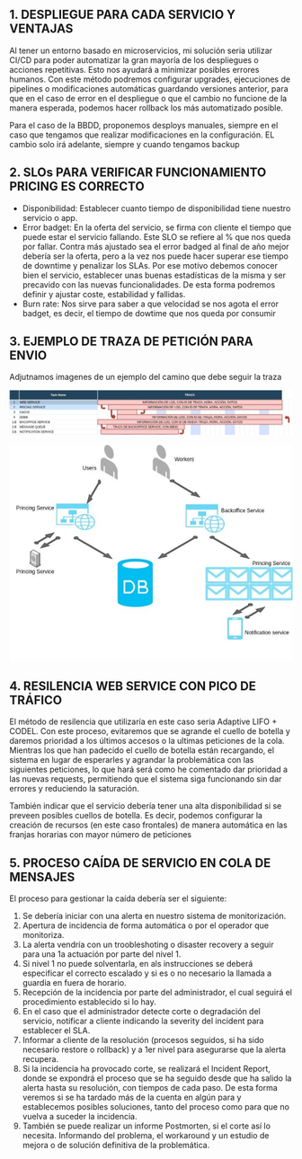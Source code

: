 <h2>1. DESPLIEGUE PARA CADA SERVICIO Y VENTAJAS</h2>

<p>Al tener un entorno basado en microservicios, mi solución seria utilizar CI/CD para poder automatizar la gran mayoría de los despliegues o acciones repetitivas. Esto nos ayudará a minimizar posibles errores humanos. 
Con este método podremos configurar upgrades, ejecuciones de pipelines o modificaciones automáticas guardando versiones anterior, para que en el caso de error en el despliegue o que el cambio no funcione de la manera esperada, podemos hacer rollback los más automatizado posible.</p>

<p>Para el caso de la BBDD, proponemos desploys manuales, siempre en el caso que tengamos que realizar modificaciones en la configuración. EL cambio solo irá adelante, siempre y cuando tengamos backup</p>

<h2>2. SLOs PARA VERIFICAR FUNCIONAMIENTO PRICING ES CORRECTO</h2>

<ul>
<li>Disponibilidad: Establecer cuanto tiempo de disponibilidad tiene nuestro servicio o app.</li>
<li>Error badget: En la oferta del servicio, se firma con cliente el tiempo que puede estar el servicio fallando. Este SLO se refiere al % que nos queda por fallar. Contra más ajustado sea el error badged al final de año mejor debería ser la oferta, pero a la vez nos puede hacer superar ese tiempo de downtime y penalizar los SLAs. Por ese motivo debemos conocer bien el servicio, establecer unas buenas estadísticas de la misma y ser precavido con las nuevas funcionalidades. De esta forma podremos definir y ajustar coste, estabilidad y fallidas.</li>
<li>Burn rate: Nos sirve para saber a que velocidad se nos agota el error badget, es decir, el tiempo de dowtime que nos queda por consumir</li>
</ul>

<h2>3. EJEMPLO DE TRAZA DE PETICIÓN PARA ENVIO</h2>

Adjutnamos imagenes de un ejemplo del camino que debe seguir la traza

![Ejemplo de traza por columnas](TRAZA.jpg)


![Ejemplo traza con con esquema](Traza2.jpg) 

<h2>4. RESILENCIA WEB SERVICE CON PICO DE TRÁFICO</h2>

<p>El método de resilencia que utilizaría en este caso seria Adaptive LIFO + CODEL. Con este proceso, evitaremos que se agrande el cuello de botella y daremos prioridad a los últimos accesos o la ultimas peticiones de la cola. Mientras los que han padecido el cuello de botella están recargando, el sistema en lugar de esperarles y agrandar la problemática con las siguientes peticiones, lo que hará será como he comentado dar prioridad a las nuevas requests, permitiendo que el sistema siga funcionando sin dar errores y reduciendo la saturación. </p>

<p>También indicar que el servicio debería tener una alta disponibilidad si se preveen posibles cuellos de botella. Es decir, podemos configurar la creación de recursos (en este caso frontales) de manera automática en las franjas horarias con mayor número de peticiones</p>

<h2>5. PROCESO CAÍDA DE SERVICIO EN COLA DE MENSAJES</h2>

<p>El proceso para gestionar la caída debería ser el siguiente:</p>

<ol>
<li>Se debería iniciar con una alerta en nuestro sistema de monitorización.</li>
<li>Apertura de incidencia de forma automática o por el operador que monitoriza.</li>
<li>La alerta vendría con un troobleshoting o disaster recovery a seguir para una 1a actuación por parte del nivel 1.</li>
<li>Si nivel 1 no puede solventarla, en als instrucciones se deberá especificar el correcto escalado y si es o no necesario la llamada a guardia en fuera de horario.</li>
<li>Recepción de la incidencia por parte del administrador, el cual seguirá el procedimiento establecido si lo hay.</li>
<li>En el caso que el administrador detecte corte o degradación del servicio, notificar a cliente indicando la severity del incident para establecer el SLA.</li>
<li>Informar a cliente de la resolución (procesos seguidos, si ha sido necesario restore o rollback) y a 1er nivel para asegurarse que la alerta recupera.</li>
<li>Si la incidencia ha provocado corte, se realizará el Incident Report, donde se expondrá el proceso que se ha seguido desde que ha salido la alerta hasta su resolución, con tiempos de cada paso. De esta forma veremos si se ha tardado más de la cuenta en algún para y establecemos posibles soluciones, tanto del proceso como para que no vuelva a suceder la incidencia.</li>
<li>También se puede realizar un informe Postmorten, si el corte así lo necesita. Informando del problema, el workaround y un estudio de mejora o de solución definitiva de la problemática.</li>
